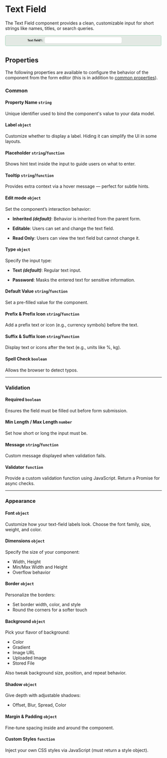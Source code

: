 # Text Field

The Text Field component provides a clean, customizable input for short strings like names, titles, or search queries.

![Image](../data-entry/images/textfield1.png)

[//]: # '<iframe width="100%" height="500" src="https://pd-docs-adminportal-test.shesha.dev/shesha/forms-designer/?id=e3191b51-4a87-4187-910e-177bcbed657b" title="Text Field Component" ></iframe>'

## Properties

The following properties are available to configure the behavior of the component from the form editor (this is in addition to [common properties](/docs/front-end-basics/form-components/common-component-properties)).

### Common

#### **Property Name** ``string``

Unique identifier used to bind the component's value to your data model.

#### **Label** ``object``

Customize whether to display a label. Hiding it can simplify the UI in some layouts.

#### **Placeholder** ``string``/``function``

Shows hint text inside the input to guide users on what to enter.

#### **Tooltip**  ``string``/``function``

Provides extra context via a hover message — perfect for subtle hints.

#### **Edit mode** ``object``

Set the component’s interaction behavior:

- **Inherited *(default)***: Behavior is inherited from the parent form.

- **Editable**: Users can set and change the text field.

- **Read Only**: Users can view the text field but cannot change it.

#### **Type** ``object``
Specify the input type:

- **Text *(default)***: Regular text input.

- **Password**: Masks the entered text for sensitive information.

#### **Default Value**  ``string``/``function``

Set a pre-filled value for the component.

#### **Prefix & Prefix Icon** ``string``/``function``

Add a prefix text or icon (e.g., currency symbols) before the text.

#### **Suffix & Suffix Icon** ``string``/``function``

Display text or icons after the text (e.g., units like %, kg).

#### **Spell Check** ``boolean``

Allows the browser to detect typos.

___

### Validation

#### **Required** ``boolean``

Ensures the field must be filled out before form submission.

#### **Min Length / Max Length** ``number``

Set how short or long the input must be.

#### **Message** ``string``/``function``

Custom message displayed when validation fails.

#### **Validator** ``function``

Provide a custom validation function using JavaScript. Return a Promise for async checks.

___

### Appearance

#### **Font** ``object`` 

Customize how your text-field labels look. Choose the font family, size, weight, and color.

#### **Dimensions** ``object`` 

Specify the size of your component:
- Width, Height
- Min/Max Width and Height
- Overflow behavior

#### **Border** ``object`` 

Personalize the borders:
- Set border width, color, and style
- Round the corners for a softer touch

#### **Background** ``object``

Pick your flavor of background:

- Color
- Gradient
- Image URL
- Uploaded Image
- Stored File

Also tweak background size, position, and repeat behavior.

#### **Shadow** ``object`` 

Give depth with adjustable shadows:

- Offset, Blur, Spread, Color

#### **Margin & Padding** ``object``

Fine-tune spacing inside and around the component.

####  **Custom Styles** ``function``

Inject your own CSS styles via JavaScript (must return a style object).